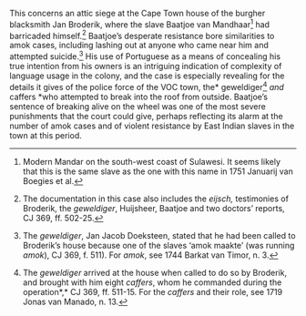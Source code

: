 This concerns an attic siege at the Cape Town house of the burgher blacksmith Jan Broderik, where the slave Baatjoe van Mandhaar[^1] had barricaded himself.[^2] Baatjoe’s desperate resistance bore similarities to amok cases, including lashing out at anyone who came near him and attempted suicide.[^3] His use of Portuguese as a means of concealing his true intention from his owners is an intriguing indication of complexity of language usage in the colony, and the case is especially revealing for the details it gives of the police force of the VOC town, the* geweldiger[^4] *and* caffers *who attempted to break into the roof from outside. Baatjoe’s sentence of breaking alive on the wheel was one of the most severe punishments that the court could give, perhaps reflecting its alarm at the number of amok cases and of violent resistance by East Indian slaves in the town at this period.

[^1]: Modern Mandar on the south-west coast of Sulawesi. It seems likely that this is the same slave as the one with this name in 1751 Januarij van Boegies et al.

[^2]: The documentation in this case also includes the *eijsch,* testimonies of Broderik, the *geweldiger*, Huijsheer, Baatjoe and two doctors’ reports, CJ 369, ff. 502-25.

[^3]: The *geweldiger*, Jan Jacob Doeksteen, stated that he had been called to Broderik’s house because one of the slaves ‘amok maakte’ (was running *amok*), CJ 369, f. 511). For *amok*, see 1744 Barkat van Timor, n. 3.

[^4]: The *geweldiger* arrived at the house when called to do so by Broderik, and brought with him eight *caffers*, whom he commanded during the operation*,* CJ 369, ff. 511-15. For the *caffers* and their role, see 1719 Jonas van Manado, n. 13.
